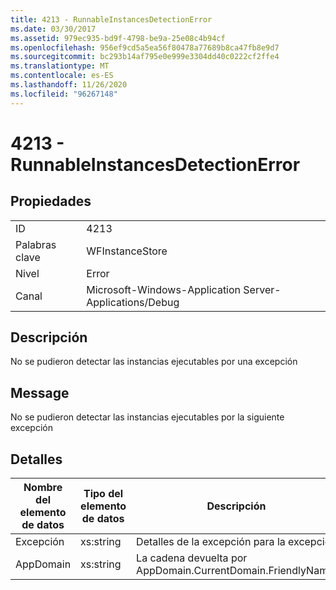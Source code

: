 ```yaml
---
title: 4213 - RunnableInstancesDetectionError
ms.date: 03/30/2017
ms.assetid: 979ec935-bd9f-4798-be9a-25e08c4b94cf
ms.openlocfilehash: 956ef9cd5a5ea56f80478a77689b8ca47fb8e9d7
ms.sourcegitcommit: bc293b14af795e0e999e3304dd40c0222cf2ffe4
ms.translationtype: MT
ms.contentlocale: es-ES
ms.lasthandoff: 11/26/2020
ms.locfileid: "96267148"
---
```

# <a name="4213---runnableinstancesdetectionerror"></a>4213 - RunnableInstancesDetectionError

## <a name="properties"></a>Propiedades  
  
|||  
|-|-|  
|ID|4213|  
|Palabras clave|WFInstanceStore|  
|Nivel|Error|  
|Canal|Microsoft-Windows-Application Server-Applications/Debug|  
  
## <a name="description"></a>Descripción  

 No se pudieron detectar las instancias ejecutables por una excepción  
  
## <a name="message"></a>Message  

 No se pudieron detectar las instancias ejecutables por la siguiente excepción  
  
## <a name="details"></a>Detalles  
  
|Nombre del elemento de datos|Tipo del elemento de datos|Descripción|  
|--------------------|--------------------|-----------------|  
|Excepción|xs:string|Detalles de la excepción para la excepción|  
|AppDomain|xs:string|La cadena devuelta por AppDomain.CurrentDomain.FriendlyName.|
